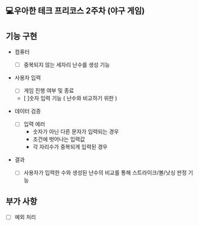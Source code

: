## 💻우아한 테크 프리코스 2주차 (야구 게임)

## 기능 구현
- 컴퓨터
    - [ ] 중복되지 않는 세자리 난수를 생성 기능

- 사용자 입력
    - [ ] 게임 진행 여부 및 종료
    - [ ]숫자 입력 기능 ( 난수와 비교하기 위한 )

- 데이터 검증
    - [ ] 입력 에러
        - 숫자가 아닌 다른 문자가 입력되는 경우
        - 조건에 벗어나는 입력값
        - 각 자리수가 중복되게 입력된 경우

- 결과
  - [ ] 사용자가 입력한 수와 생성된 난수의 비교를 통해 스트라이크/볼/낫싱 판정 기능

## 부가 사항
- [ ] 예외 처리